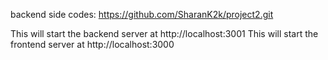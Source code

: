 backend side codes: https://github.com/SharanK2k/project2.git 

This will start the backend server at http://localhost:3001
This will start the frontend server at http://localhost:3000
